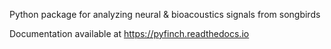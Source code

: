 

Python package for analyzing neural & bioacoustics signals from songbirds


Documentation available at https://pyfinch.readthedocs.io
